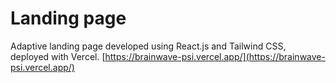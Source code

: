 # Landing page

Adaptive landing page developed using React.js and Tailwind CSS, deployed with Vercel. [https://brainwave-psi.vercel.app/](https://brainwave-psi.vercel.app/)
